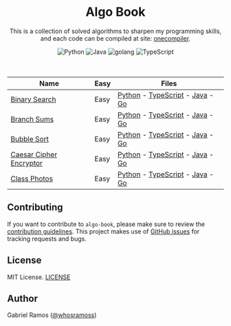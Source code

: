 <h1 align="center">Algo Book</h1>

<p align="center">
  This is a collection of solved algorithms to sharpen my programming skills,<br/> and each code can be compiled at site:
  <a  href="https://onecompiler.com/">onecompiler</a>.
</p>

<div align="center">
  <img src="https://img.shields.io/badge/Python-242424?style=for-the-badge&logo=python&logoColor=white" alt="Python">
  <img src="https://img.shields.io/badge/Java-242424?style=for-the-badge&logo=openjdk&logoColor=white" alt="Java">
  <img src="https://img.shields.io/badge/Go-242424?style=for-the-badge&logo=go&logoColor=white" alt="golang">
  <img src="https://img.shields.io/badge/Typescript-242424?style=for-the-badge&logo=typescript&logoColor=fff" alt="TypeScript">
</div>
<br/>

<br/>

| Name                                                           | Easy | Files                                                                                                                                                                                                                                                             |
| -------------------------------------------------------------- | ---- | ----------------------------------------------------------------------------------------------------------------------------------------------------------------------------------------------------------------------------------------------------------------- |
| [Binary Search](./binary_search/readme.md)                     | Easy | [Python](./binary_search/binary_search.py) - [TypeScript](./binary_search/binary_search.ts) - [Java](./binary_search/binary_search.java) - [Go](./binary_search/binary_search.go)                                                                                 |
| [Branch Sums](./branch_sums//readme.md)                        | Easy | [Python](./branch_sums/branch_sums.py) - [TypeScript](./branch_sums/branch_sums.ts) - [Java](./branch_sums/branch_sums.java) - [Go](./branch_sums/branch_sums.go)                                                                                                 |
| [Bubble Sort](.//bubble_sort//readme.md)                       | Easy | [Python](./bubble_sort/bubble_sort.py) - [TypeScript](./bubble_sort/bubble_sort.ts) - [Java](./bubble_sort/bubble_sort.java) - [Go](./bubble_sort/bubble_sort.go)                                                                                                 |
| [Caesar Cipher Encryptor](./caesar_cipher_encryptor/readme.md) | Easy | [Python](./caesar_cipher_encryptor/caesar_cipher_encryptor.py) - [TypeScript](./caesar_cipher_encryptor/caesar_cipher_encryptor.ts) - [Java](./caesar_cipher_encryptor/caesar_cipher_encryptor.java) - [Go](./caesar_cipher_encryptor/caesar_cipher_encryptor.go) |
| [Class Photos](./class_photos/readme.md)                       | Easy | [Python](./class_photos/class_photos.py) - [TypeScript](./class_photos/class_photos.ts) - [Java](./class_photos/class_photos.java) - [Go](./class_photos/class_photos.go)                                                                                         |

## Contributing

If you want to contribute to `algo-book`, please make sure to review the [contribution guidelines](https://github.com/whosramoss/algo-book/blob/master/CONTRIBUTING.md). This project makes use of [GitHub issues](https://github.com/whosramoss/algo-book/issues) for
tracking requests and bugs.

## License

MIT License. [LICENSE](./LICENSE)

## Author

Gabriel Ramos ([@whosramoss](https://github.com/whosramoss))
